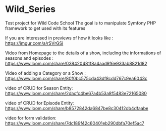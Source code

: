 # Wild_Series
Test project for Wild Code School
The goal is to manipulate Symfony PHP framework to get used with its features

If you are interessed in previews of how it looks like : https://imgur.com/a/rSVrGSi

Video from Homepage to the details of a show, including the informations of seasons and episodes : 
https://www.loom.com/share/038420481f8a4aad9f6e933ab8821d82


Video of adding a Category or a Show :
https://www.loom.com/share/80f0bc575cda43df8cdd767c9ea6043c

video of CRUD for Season Entity:
https://www.loom.com/share/2dacfc4be67a4b53a8f5483e72165080

video of CRUD for Episode Entity:
https://www.loom.com/share/b8572842da6847be8c30412db4dfaabe

video for form validation:
https://www.loom.com/share/7dc189f42c60401eb290dbfa70ef5ac7

